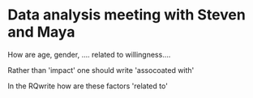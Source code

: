 # Data analysis meeting with Steven and Maya

How are age, gender, .... related to willingness....

Rather than 'impact' one should write 'assocoated with'

In the RQwrite how are these factors 'related to'

